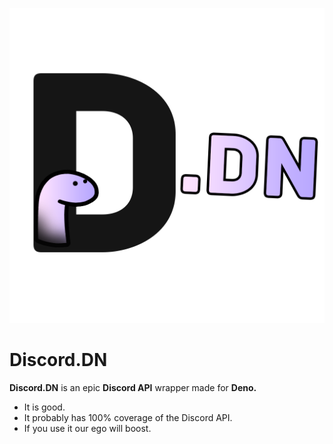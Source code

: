 ![Discord.DN Logo](./discord.dn.png)

# Discord.DN
**Discord.DN** is an epic **Discord API** wrapper made for **Deno.**

* It is good.
* It probably has 100% coverage of the Discord API.
* If you use it our ego will boost.
